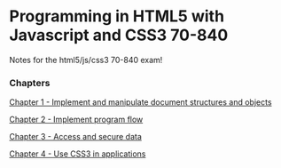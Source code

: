 # Programming in HTML5 with Javascript and CSS3 70-840
Notes for the html5/js/css3 70-840 exam!

### Chapters

[Chapter 1 - Implement and manipulate document structures and objects](chapters/1-implement-and-manipulate-dom/chapter-1-notes.md)

[Chapter 2 - Implement program flow](chapters/2-implement-program-flow/chapter-2-notes.md)

[Chapter 3 - Access and secure data](chapters/3-access-and-secure-data/chapter-3-notes.md)

[Chapter 4 - Use CSS3 in applications](chapters/4-use-css3-in-applications/chapter-4-notes.md)
